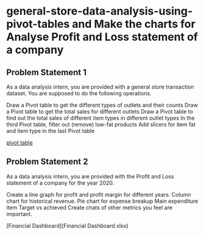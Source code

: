 # general-store-data-analysis-using-pivot-tables and  Make the charts for Analyse Profit and Loss statement of a company 

## Problem Statement 1 
As a data analysis intern, you are provided with a general store transaction dataset. You are supposed to do the following operations.

Draw a Pivot table to get the different types of outlets and their counts
Draw a Pivot table to get the total sales for different outlets
Draw a Pivot table to find out the total sales of different item types in different outlet types
In the third Pivot table, filter out (remove) low-fat products 
Add slicers for item fat and item type in the last Pivot table

[pivot table](Pivot_Table.xlsx)



## Problem Statement 2

As a data analysis intern, you are provided with the Profit and Loss statement of a company for the year 2020.

Create a line graph for profit and profit margin for different years.
Column chart for historical revenue. 
Pie chart for expense breakup
Main expenditure item Target vs achieved
Create chats of other metrics you feel are important.

[Financial Dashboard](Financial Dashboard.xlsx)
